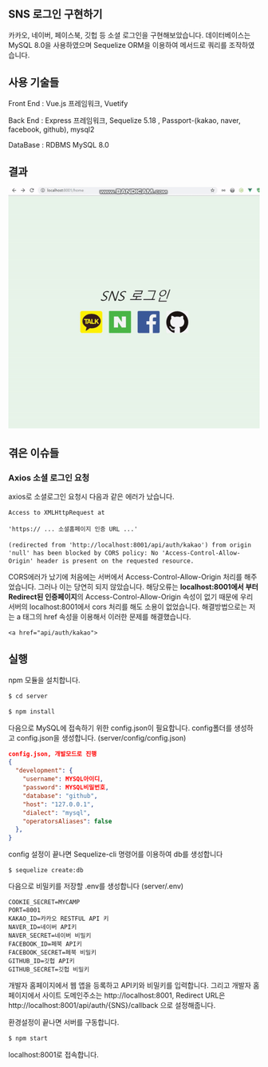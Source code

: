 ## SNS 로그인 구현하기

카카오, 네이버, 페이스북, 깃헙 등 소셜 로그인을 구현해보았습니다. 데이터베이스는 MySQL 8.0을 사용하였으며 Sequelize ORM을 이용하여  메서드로 쿼리를 조작하였습니다.



## 사용 기술들

Front End : Vue.js 프레임워크, Vuetify

Back End : Express 프레임워크, Sequelize 5.18 , Passport-(kakao, naver, facebook, github), mysql2

DataBase : RDBMS MySQL 8.0



## 결과

![RESULT](./RESULT.gif)



## 겪은 이슈들

### Axios 소셜 로그인 요청

axios로 소셜로그인 요청시 다음과 같은 에러가 났습니다.

```
Access to XMLHttpRequest at 

'https:// ... 소셜홈페이지 인증 URL ...' 

(redirected from 'http://localhost:8001/api/auth/kakao') from origin 'null' has been blocked by CORS policy: No 'Access-Control-Allow-Origin' header is present on the requested resource.
```

CORS에러가 났기에 처음에는 서버에서 Access-Control-Allow-Origin 처리를 해주었습니다. 그러나 이는 당연히 되지 않았습니다. 해당오류는 **localhost:8001에서 부터 Redirect된 인증페이지**의 Access-Control-Allow-Origin 속성이 없기 때문에 우리 서버의 localhost:8001에서 cors 처리를 해도 소용이 없었습니다. 해결방법으로는 저는 a 태그의 href 속성을 이용해서 이러한 문제를 해결했습니다.

```
<a href="api/auth/kakao">
```





## 실행

npm 모듈을 설치합니다.

```bash
$ cd server
```

```bash
$ npm install
```



다음으로 MySQL에 접속하기 위한 config.json이 필요합니다.  config폴더를 생성하고 config.json을 생성합니다. (server/config/config.json)

```json
config.json, 개발모드로 진행
{
  "development": {
    "username": MYSQL아이디,
    "password": MYSQL비밀번호,
    "database": "github",
    "host": "127.0.0.1",
    "dialect": "mysql",
    "operatorsAliases": false
  },
}
```

config 설정이 끝나면 Sequelize-cli 명령어를 이용하여 db를 생성합니다

```
$ sequelize create:db
```



다음으로 비밀키를 저장할 .env를 생성합니다 (server/.env)

```
COOKIE_SECRET=MYCAMP
PORT=8001
KAKAO_ID=카카오 RESTFUL API 키
NAVER_ID=네이버 API키
NAVER_SECRET=네이버 비밀키
FACEBOOK_ID=페북 API키
FACEBOOK_SECRET=페북 비밀키
GITHUB_ID=깃헙 API키
GITHUB_SECRET=깃헙 비밀키
```

개발자 홈페이지에서 웹 앱을 등록하고 API키와 비밀키를 입력합니다. 그리고 개발자 홈페이지에서 사이트 도메인주소는 http://localhost:8001, Redirect URL은 http://localhost:8001/api/auth/{SNS}/callback 으로 설정해줍니다.



환경설정이 끝나면 서버를 구동합니다.

```bash
$ npm start
```

localhost:8001로 접속합니다.

